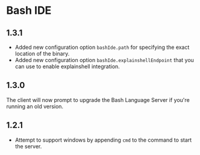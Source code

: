 # Bash IDE

## 1.3.1

* Added new configuration option `bashIde.path` for specifying the exact
  location of the binary.
* Added new configuration option `bashIde.explainshellEndpoint` that you can use
  to enable explainshell integration.

## 1.3.0

The client will now prompt to upgrade the Bash Language Server if you're running
an old version.

## 1.2.1

* Attempt to support windows by appending `cmd` to the command to start the
  server.
